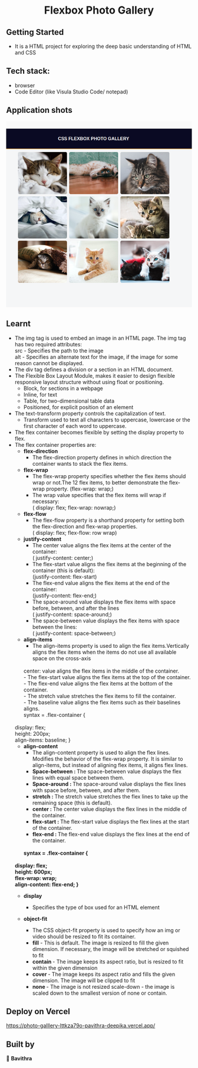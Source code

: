 
<h1 align="center"> Flexbox Photo Gallery  </h1>

## Getting Started

- It is a HTML project for exploring the deep basic understanding of HTML and CSS

## Tech stack:
- browser
- Code Editor (like Visula Studio Code/ notepad)

## Application shots
![image1](https://github.com/pavithra-deepika/photo-galllery/blob/master/image/image1.png)


## Learnt
 - The img tag is used to embed an image in an HTML page.
        The img tag has two required attributes:
        <br />src - Specifies the path to the image<br />
        alt - Specifies an alternate text for the image, if the image for some reason cannot be displayed.
- The div tag defines a division or a section in an HTML document.
- The Flexible Box Layout Module, makes it easier to design flexible responsive layout structure without using float or positioning.
    - Block, for sections in a webpage
    - Inline, for text
    - Table, for two-dimensional table data
   -  Positioned, for explicit position of an element
- The text-transform property controls the capitalization of text.
    - Transform used to text all characters to uppercase, lowercase or the first character of each word to uppercase.
- The flex container becomes flexible by setting the display property to flex.
- The flex container properties are:
    - <strong>flex-direction</strong>
        - The flex-direction property defines in which direction the container wants to stack the flex items.
    - <strong>flex-wrap</strong>
        - The flex-wrap property specifies whether the flex items should wrap or not.The 12 flex items, to better demonstrate the flex-wrap property.
        (flex-wrap: wrap;)
        -   The wrap value specifies that the flex items will wrap if necessary:<br />
        ( display: flex;
          flex-wrap: nowrap;)
    - <strong>flex-flow</strong>
       - The flex-flow property is a shorthand property for setting both the flex-direction and flex-wrap properties.<br />
       ( display: flex;
         flex-flow: row wrap)
    - <strong>justify-content</strong>
       - The center value aligns the flex items at the center of the container:
       <br />( justify-content: center;)
       - The flex-start value aligns the flex items at the beginning of the container (this is default):
      <br /> (justify-content: flex-start)
      - The flex-end value aligns the flex items at the end of the container:
      <br /> (justify-content: flex-end;)
      - The space-around value displays the flex items with space before, between, and after the lines<br /> (  justify-content: space-around;)
      - The space-between value displays the flex items with space between the lines:<br />
      (  justify-content: space-between;)
    - <strong>align-items</strong>
        - The align-items property is used to align the flex items.Vertically aligns the flex items when the items do not use all available space on the cross-axis
        <br />
        center: value aligns the flex items in the middle of the container.
        <br />
        - The flex-start value aligns the flex items at the top of the container.<br />
        - The flex-end value aligns the flex items at the bottom of the container.<br />
        - The stretch value stretches the flex items to fill the container.<br />
        - The baseline value aligns the flex items such as their baselines aligns.<br />
       syntax = .flex-container {
  <br /> display: flex;
  <br />height: 200px;
  <br />align-items: baseline;
}
    - <strong>align-content</strong>
       - The align-content property is used to align the flex lines.
       Modifies the behavior of the flex-wrap property. It is similar to align-items, but instead of aligning flex items, it aligns flex lines.
       - <strong> Space-between : </strong>The space-between value displays the flex lines with equal space between them.
       - <strong>Space-around : </strong>The space-around value displays the flex lines with space before, between, and after them.
       - <strong> stretch : </strong>The stretch value stretches the flex lines to take up the remaining space (this is default).
       - <strong> center : </strong>The center value displays the flex lines in the middle of the container.
       - <strong> flex-start : </strong>The flex-start value displays the flex lines at the start of the container.
       - <strong> flex-end : </strong>The flex-end value displays the flex lines at the end of the container.
       <br>
       <strong> syntax = .flex-container {
  <br /> display: flex;
  <br />height: 600px;
  <br />flex-wrap: wrap;
  <br /> align-content: flex-end;
}</strong>
    - <strong>display </strong>
    	- Specifies the type of box used for an HTML element

    - <strong> object-fit </strong>
      - The CSS object-fit property is used to specify how an img or video should be resized to fit its container.
      -  <strong> fill</strong> - This is default. The image is resized to fill the given dimension. If necessary, the image will be stretched or squished to fit
      - <strong> contain </strong> - The image keeps its aspect ratio, but is resized to fit within the given dimension
      - <strong>cover </strong>- The image keeps its aspect ratio and fills the given dimension. The image will be clipped to fit
      -  <strong> none  </strong>- The image is not resized
    scale-down - the image is scaled down to the smallest version of none or contain.

        



## Deploy on Vercel
https://photo-galllery-lttkza79o-pavithra-deepika.vercel.app/
## Built by

👤 **Bavithra**








